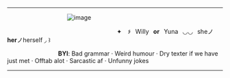 ***

          ![image](https://github.com/user-attachments/assets/3d804d33-6dd7-45ad-8b72-8c5e4c9d9267)


        
                   ✦ ۶⠀Willy⠀**or**⠀Yuna⠀◡◡⠀sheノ**her**ノherself ◞ ꒱
                      
          **BYI**: Bad grammar ‧ Weird humour ‧ Dry texter if we have just met ‧ Offtab alot ‧ Sarcastic af ‧ Unfunny jokes

***

